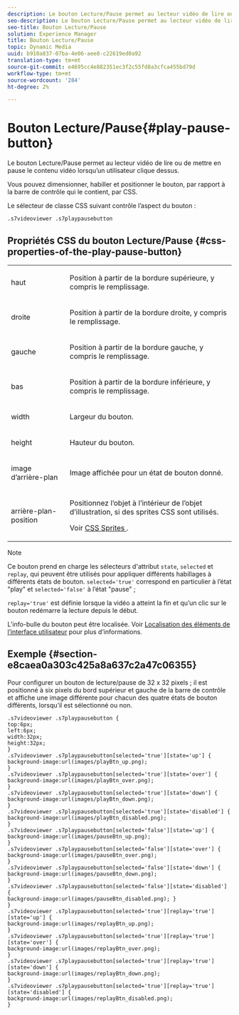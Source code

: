 ```yaml
---
description: Le bouton Lecture/Pause permet au lecteur vidéo de lire ou de mettre en pause le contenu vidéo lorsqu’un utilisateur clique dessus.
seo-description: Le bouton Lecture/Pause permet au lecteur vidéo de lire ou de mettre en pause le contenu vidéo lorsqu’un utilisateur clique dessus.
seo-title: Bouton Lecture/Pause
solution: Experience Manager
title: Bouton Lecture/Pause
topic: Dynamic Media
uuid: b910a837-07ba-4e06-aee8-c22619ed0a92
translation-type: tm+mt
source-git-commit: e4695cc4e882351ec3f2c55fd8a3cfca455bd79d
workflow-type: tm+mt
source-wordcount: '284'
ht-degree: 2%

---
```



# Bouton Lecture/Pause{#play-pause-button}

Le bouton Lecture/Pause permet au lecteur vidéo de lire ou de mettre en pause le contenu vidéo lorsqu’un utilisateur clique dessus.

<!--<a id="section_061E550C1C1D4DB2BD663A898895B38C"></a>-->

Vous pouvez dimensionner, habiller et positionner le bouton, par rapport à la barre de contrôle qui le contient, par CSS.

Le sélecteur de classe CSS suivant contrôle l’aspect du bouton :

```
.s7videoviewer .s7playpausebutton
```

## Propriétés CSS du bouton Lecture/Pause {#css-properties-of-the-play-pause-button}

<table id="table_C48C56E696304C9BAFEE71BA9EA9A174"> 
 <tbody> 
  <tr> 
   <td colname="col1"> <p> <span class="codeph"> haut </span> </p> </td> 
   <td colname="col2"> <p>Position à partir de la bordure supérieure, y compris le remplissage. </p> </td> 
  </tr> 
  <tr> 
   <td colname="col1"> <p> <span class="codeph"> droite </span> </p> </td> 
   <td colname="col2"> <p>Position à partir de la bordure droite, y compris le remplissage. </p> </td> 
  </tr> 
  <tr> 
   <td colname="col1"> <p> <span class="codeph"> gauche </span> </p> </td> 
   <td colname="col2"> <p>Position à partir de la bordure gauche, y compris le remplissage. </p> </td> 
  </tr> 
  <tr> 
   <td colname="col1"> <p> <span class="codeph"> bas </span> </p> </td> 
   <td colname="col2"> <p> Position à partir de la bordure inférieure, y compris le remplissage. </p> </td> 
  </tr> 
  <tr> 
   <td colname="col1"> <p> <span class="codeph"> width </span> </p> </td> 
   <td colname="col2"> <p>Largeur du bouton. </p> </td> 
  </tr> 
  <tr> 
   <td colname="col1"> <p> <span class="codeph"> height </span> </p> </td> 
   <td colname="col2"> <p>Hauteur du bouton. </p> </td> 
  </tr> 
  <tr> 
   <td colname="col1"> <p> <span class="codeph"> image d’arrière-plan  </span> </p> </td> 
   <td colname="col2"> <p>Image affichée pour un état de bouton donné. </p> </td> 
  </tr> 
  <tr> 
   <td colname="col1"> <p> <span class="codeph"> arrière-plan-position  </span> </p> </td> 
   <td colname="col2"> <p> Positionnez l’objet à l’intérieur de l’objet d’illustration, si des sprites CSS sont utilisés. </p> <p>Voir <a href="../../../c-html5-s7-aem-asset-viewers/c-html5-video-reference/c-html5-video-viewer-20-customizingviewer/c-html5-video-viewer-20-customizingviewer.md#section-9b6d8d601cb441d08214dada7bb4eddc" format="dita" scope="local"> CSS Sprites </a>. </p> </td> 
  </tr> 
 </tbody> 
</table>

>[!NOTE]
>
>Ce bouton prend en charge les sélecteurs d&#39;attribut `state`, `selected` et `replay`, qui peuvent être utilisés pour appliquer différents habillages à différents états de bouton. `selected='true'` correspond en particulier à l’état &quot;play&quot; et `selected='false'` à l’état &quot;pause&quot; ;
>
>`replay='true'` est définie lorsque la vidéo a atteint la fin et qu’un clic sur le bouton redémarre la lecture depuis le début.

L’info-bulle du bouton peut être localisée. Voir [Localisation des éléments de l’interface utilisateur](../../../c-html5-s7-aem-asset-viewers/c-html5-video-reference/r-html5-video-viewer-20-localization.md#concept-1d5ca2d8480f4064a51eddba13940aad) pour plus d’informations.

## Exemple {#section-e8caea0a303c425a8a637c2a47c06355}

Pour configurer un bouton de lecture/pause de 32 x 32 pixels ; il est positionné à six pixels du bord supérieur et gauche de la barre de contrôle et affiche une image différente pour chacun des quatre états de bouton différents, lorsqu’il est sélectionné ou non.

```
.s7videoviewer .s7playpausebutton { 
top:6px; 
left:6px; 
width:32px; 
height:32px; 
} 
.s7videoviewer .s7playpausebutton[selected='true'][state='up'] { 
background-image:url(images/playBtn_up.png); 
} 
.s7videoviewer .s7playpausebutton[selected='true'][state='over'] {  
background-image:url(images/playBtn_over.png); 
} 
.s7videoviewer .s7playpausebutton[selected='true'][state='down'] {  
background-image:url(images/playBtn_down.png); 
} 
.s7videoviewer .s7playpausebutton[selected='true'][state='disabled'] { 
background-image:url(images/playBtn_disabled.png); 
} 
.s7videoviewer .s7playpausebutton[selected='false'][state='up'] {  
background-image:url(images/pauseBtn_up.png); 
} 
.s7videoviewer .s7playpausebutton[selected='false'][state='over'] {  
background-image:url(images/pauseBtn_over.png); 
} 
.s7videoviewer .s7playpausebutton[selected='false'][state='down'] {  
background-image:url(images/pauseBtn_down.png); 
} 
.s7videoviewer .s7playpausebutton[selected='false'][state='disabled'] {  
background-image:url(images/pauseBtn_disabled.png); } 
} 
.s7videoviewer .s7playpausebutton[selected='true'][replay='true'][state='up'] { 
background-image:url(images/replayBtn_up.png); 
} 
.s7videoviewer .s7playpausebutton[selected='true'][replay='true'][state='over'] {  
background-image:url(images/replayBtn_over.png); 
} 
.s7videoviewer .s7playpausebutton[selected='true'][replay='true'][state='down'] {  
background-image:url(images/replayBtn_down.png); 
} 
.s7videoviewer .s7playpausebutton[selected='true'][replay='true'][state='disabled'] { 
background-image:url(images/replayBtn_disabled.png); 
}
```

